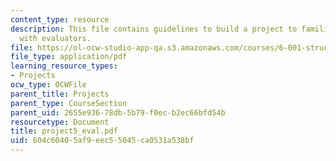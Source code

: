 ```yaml
---
content_type: resource
description: This file contains guidelines to build a project to familiarize students
  with evaluators.
file: https://ol-ocw-studio-app-qa.s3.amazonaws.com/courses/6-001-structure-and-interpretation-of-computer-programs-spring-2005/604c60405af9eec55045ca0531a538bf_project5_eval.pdf
file_type: application/pdf
learning_resource_types:
- Projects
ocw_type: OCWFile
parent_title: Projects
parent_type: CourseSection
parent_uid: 2655e936-78db-5b79-f0ec-b2ec66bfd54b
resourcetype: Document
title: project5_eval.pdf
uid: 604c6040-5af9-eec5-5045-ca0531a538bf
---
```

